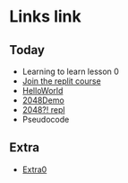 # Links link

## Today
* Learning to learn lesson 0
* [Join the replit course](https://replit.com/teams/join/jlplrljckmbtglcgmgswxiqjodhlokvf-CS9-Block7-2223)
* [HelloWorld](https://replit.com/team/CS9-Block7-2223/HelloWorld)
* [2048Demo](https://replit.com/@mrDonoghue/demo)
* [2048?! repl](https://replit.com/team/CS9-Block7-2223/2048)
* Pseudocode

## Extra
* [Extra0](TODO)